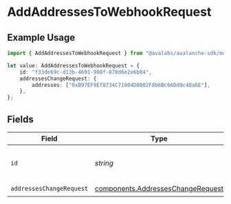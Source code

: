 # AddAddressesToWebhookRequest

## Example Usage

```typescript
import { AddAddressesToWebhookRequest } from "@avalabs/avalanche-sdk/models/operations";

let value: AddAddressesToWebhookRequest = {
    id: "f33de69c-d13b-4691-908f-870d6e2e6b04",
    addressesChangeRequest: {
        addresses: ["0xB97EF9Ef8734C71904D8002F8b6Bc66Dd9c48a6E"],
    },
};
```

## Fields

| Field                                                                                  | Type                                                                                   | Required                                                                               | Description                                                                            | Example                                                                                |
| -------------------------------------------------------------------------------------- | -------------------------------------------------------------------------------------- | -------------------------------------------------------------------------------------- | -------------------------------------------------------------------------------------- | -------------------------------------------------------------------------------------- |
| `id`                                                                                   | *string*                                                                               | :heavy_check_mark:                                                                     | The webhook identifier.                                                                | f33de69c-d13b-4691-908f-870d6e2e6b04                                                   |
| `addressesChangeRequest`                                                               | [components.AddressesChangeRequest](../../models/components/addresseschangerequest.md) | :heavy_check_mark:                                                                     | N/A                                                                                    |                                                                                        |